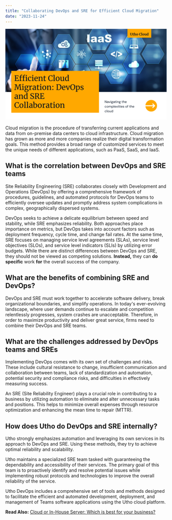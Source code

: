 ```yaml
---
title: "Collaborating DevOps and SRE for Efficient Cloud Migration"
date: "2023-11-24"
---
```


![Efficient Cloud Migration DevOps and SRE Collaboration](images/Efficient-Cloud-Migration-DevOps-and-SRE-Collaboration-1024x576.png)

Cloud migration is the procedure of transferring current applications and data from on-premise data centers to cloud infrastructure. Cloud migration has grown as more and more companies realize their digital transformation goals. This method provides a broad range of customized services to meet the unique needs of different applications, such as PaaS, SaaS, and IaaS.

## **What is the correlation between DevOps and SRE teams**

Site Reliability Engineering (SRE) collaborates closely with Development and Operations (DevOps) by offering a comprehensive framework of procedures, guidelines, and automated protocols for DevOps teams to efficiently oversee updates and promptly address system complications in complex, geographically dispersed systems.

DevOps seeks to achieve a delicate equilibrium between speed and stability, while SRE emphasizes reliability. Both approaches place importance on metrics, but DevOps takes into account factors such as deployment frequency, cycle time, and change fail rates. At the same time, SRE focuses on managing service level agreements (SLAs), service level objectives (SLOs), and service level indicators (SLIs) by utilizing error budgets. While there are distinct differences between DevOps and SRE, they should not be viewed as competing solutions. **Instead,** they can **do specific** work **for** the overall success of the company.

## **What are the benefits of combining SRE and DevOps?**

DevOps and SRE must work together to accelerate software delivery, break organizational boundaries, and simplify operations. In today's ever-evolving landscape, where user demands continue to escalate and competition relentlessly progresses, system crashes are unacceptable. Therefore, in order to maximize productivity and deliver great service, firms need to combine their DevOps and SRE teams.

## **What are the challenges addressed by DevOps teams and SREs**

Implementing DevOps comes with its own set of challenges and risks. These include cultural resistance to change, insufficient communication and collaboration between teams, lack of standardization and automation, potential security and compliance risks, and difficulties in effectively measuring success.

An SRE (Site Reliability Engineer) plays a crucial role in contributing to a business by utilizing automation to eliminate and alter unnecessary tasks and positions. This helps to minimize overall expenses through resource optimization and enhancing the mean time to repair (MTTR).

## **How does Utho do DevOps and SRE internally?**

Utho strongly emphasizes automation and leveraging its own services in its approach to DevOps and SRE. Using these methods, they try to achieve optimal reliability and scalability.​

Utho maintains a specialized SRE team tasked with guaranteeing the dependability and accessibility of their services. The primary goal of this team is to proactively identify and resolve potential issues while implementing robust protocols and technologies to improve the overall reliability of the service.

Utho DevOps includes a comprehensive set of tools and methods designed to facilitate the efficient and automated development, deployment, and management of Teams software applications using the Utho cloud platform.​  
  
**Read Also:** [Cloud or In-House Server: Which is best for your business?](https://utho.com/docs/tutorial/cloud-or-in-house-server-which-is-best-for-your-business/)
